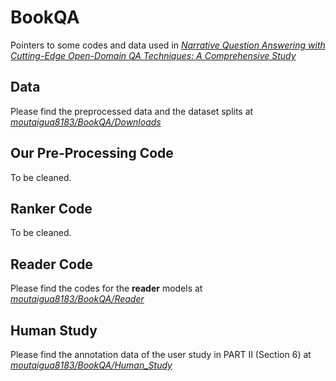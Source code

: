 # BookQA #

Pointers to some codes and data used in *[Narrative Question Answering with Cutting-Edge Open-Domain QA Techniques: A Comprehensive Study](https://arxiv.org/pdf/2106.03826.pdf)*

## Data ##
Please find the preprocessed data and the dataset splits at *[moutaigua8183/BookQA/Downloads](https://github.com/moutaigua8183/BookQA/tree/main/downloads)*

## Our Pre-Processing Code ##
To be cleaned.

## Ranker Code ##
To be cleaned.

## Reader Code ##
Please find the codes for the **reader** models at *[moutaigua8183/BookQA/Reader](https://github.com/moutaigua8183/BookQA/tree/main/reader)*

## Human Study ##
Please find the annotation data of the user study in PART II (Section 6) at *[moutaigua8183/BookQA/Human_Study](https://github.com/moutaigua8183/BookQA/tree/main/human_study)*

